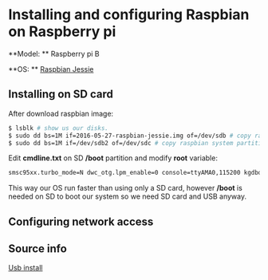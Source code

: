 # Installing and configuring Raspbian on Raspberry pi

**Model: ** Raspberry pi B

**OS: ** [Raspbian Jessie](https://downloads.raspberrypi.org/raspbian/images/raspbian-2016-05-31/)

## Installing on SD card

After download raspbian image:

```bash
$ lsblk # show us our disks.
$ sudo dd bs=1M if=2016-05-27-raspbian-jessie.img of=/dev/sdb # copy raspbian to sd card (sdb).
$ sudo dd bs=1M if=/dev/sdb2 of=/dev/sdc # copy raspbian system partition to USB flash drive.
```

Edit **cmdline.txt** on SD **/boot** partition and modify **root** variable:

```bash
smsc95xx.turbo_mode=N dwc_otg.lpm_enable=0 console=ttyAMA0,115200 kgdboc=ttyAMA0,115200 console=tty1 root=/dev/sda1 rootfstype=ext4 elevator=noop rootwait # /dev/sda1 point to our USB drive
```

This way our OS run faster than using only a SD card, however **/boot** is needed on SD to boot our system so we need SD card and USB anyway.

## Configuring network access



## Source info
[Usb install](http://picodotdev.github.io/blog-bitix/2014/01/iniciar-la-raspberry-pi-desde-un-disco-o-memoria-usb/)
